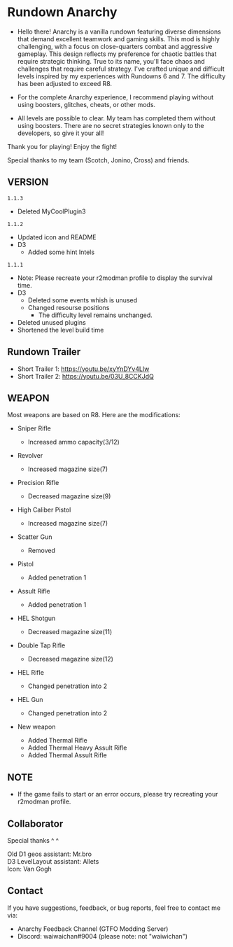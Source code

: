 # Rundown Anarchy

- Hello there! Anarchy is a vanilla rundown featuring diverse dimensions that demand excellent teamwork and gaming skills. This mod is highly challenging, with a focus on close-quarters combat and aggressive gameplay. This design reflects my preference for chaotic battles that require strategic thinking. True to its name, you'll face chaos and challenges that require careful strategy. I've crafted unique and difficult levels inspired by my experiences with Rundowns 6 and 7. The difficulty has been adjusted to exceed R8.

- For the complete Anarchy experience, I recommend playing without using boosters, glitches, cheats, or other mods.

- All levels are possible to clear. My team has completed them without using boosters. There are no secret strategies known only to the developers, so give it your all!

Thank you for playing! Enjoy the fight!

Special thanks to my team (Scotch, Jonino, Cross) and friends.

## VERSION

```1.1.3```

- Deleted MyCoolPlugin3

```1.1.2```

- Updated icon and README
- D3
  - Added some hint Intels

```1.1.1```

- Note: Please recreate your r2modman profile to display the survival time.
- D3
  - Deleted some events whish is unused
  - Changed resourse positions
    - The difficulty level remains unchanged.
- Deleted unused plugins
- Shortened the level build time

## Rundown Trailer

- Short Trailer 1: <https://youtu.be/xyYnDYv4LIw>
- Short Trailer 2: <https://youtu.be/03U_8CCKJdQ>

## WEAPON

Most weapons are based on R8. Here are the modifications:

- Sniper Rifle
  - Increased ammo capacity(3/12)
- Revolver
  - Increased magazine size(7)
- Precision Rifle
  - Decreased magazine size(9)
- High Caliber Pistol
  - Increased magazine size(7)
- Scatter Gun
  - Removed
- Pistol
  - Added penetration 1
- Assult Rifle
  - Added penetration 1
- HEL Shotgun
  - Decreased magazine size(11)
- Double Tap Rifle
  - Decreased magazine size(12)
- HEL Rifle
  - Changed penetration into 2
- HEL Gun
  - Changed penetration into 2
  
- New weapon
  - Added Thermal Rifle
  - Added Thermal Heavy Assult Rifle
  - Added Thermal Assult Rifle

## NOTE

- If the game fails to start or an error occurs, please try recreating your r2modman profile.

## Collaborator

Special thanks ^ ^

Old D1 geos assistant: Mr.bro  
D3 LevelLayout assistant: Allets  
Icon: Van Gogh

## Contact

If you have suggestions, feedback, or bug reports, feel free to contact me via:

- Anarchy Feedback Channel (GTFO Modding Server)
- Discord: waiwaichan#9004 (please note: not "waiwichan")
